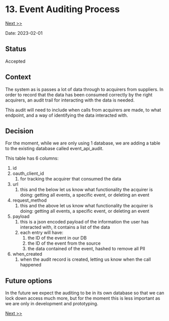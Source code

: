 # 13. Event Auditing Process

[Next >>](0014-retention-policy.md)

Date: 2023-02-01

## Status

Accepted

## Context

The system as is passes a lot of data through to acquirers from suppliers. In order to record that the data has been
consumed correctly by the right acquirers, an audit trail for interacting with the data is needed.

This audit will need to include when calls from acquirers are made, to what endpoint, and a way of identifying the data
interacted with.

## Decision

For the moment, while we are only using 1 database, we are adding a table to the existing database called
event_api_audit.

This table has 6 columns:

1. id
2. oauth_client_id
    1. for tracking the acquirer that consumed the data
3. url
    1. this and the below let us know what functionality the acquirer is doing: getting all events, a specific event, or
       deleting an event
4. request_method
    1. this and the above let us know what functionality the acquirer is doing: getting all events, a specific event, or
       deleting an event
5. payload
    1. this is a json encoded payload of the information the user has interacted with, it contains a list of the data
    2. each entry will have:
        1. the ID of the event in our DB
        2. the ID of the event from the source
        3. the data contained of the event, hashed to remove all PII
6. when_created
    1. when the audit record is created, letting us know when the call happened

## Future options

In the future we expect the auditing to be in its own database so that we can lock down access much more, but for the
moment this is less important as we are only in development and prototyping.

[Next >>](0014-retention-policy.md)
